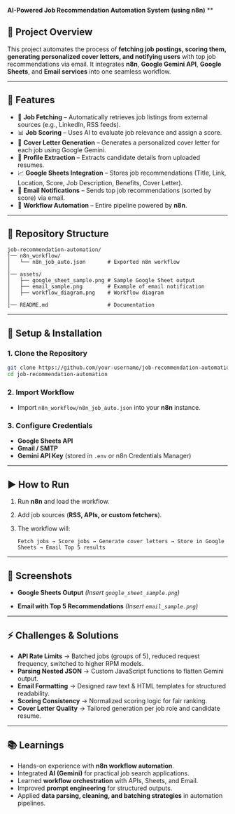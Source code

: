  **AI-Powered Job Recommendation Automation System (using n8n)** 
**
## **📖 Project Overview**

This project automates the process of **fetching job postings, scoring them, generating personalized cover letters, and notifying users** with top job recommendations via email.
It integrates **n8n**, **Google Gemini API**, **Google Sheets**, and **Email services** into one seamless workflow.

---

## **📌 Features**

* 🔎 **Job Fetching** – Automatically retrieves job listings from external sources (e.g., LinkedIn, RSS feeds).
* 📊 **Job Scoring** – Uses AI to evaluate job relevance and assign a score.
* 📝 **Cover Letter Generation** – Generates a personalized cover letter for each job using Google Gemini.
* 📑 **Profile Extraction** – Extracts candidate details from uploaded resumes.
* 📈 **Google Sheets Integration** – Stores job recommendations (Title, Link, Location, Score, Job Description, Benefits, Cover Letter).
* 📧 **Email Notifications** – Sends top job recommendations (sorted by score) via email.
* 🔄 **Workflow Automation** – Entire pipeline powered by **n8n**.

---

## **📂 Repository Structure**

```
job-recommendation-automation/
│── n8n_workflow/
│   └── n8n_job_auto.json       # Exported n8n workflow
│
│── assets/
│   ├── google_sheet_sample.png # Sample Google Sheet output
│   ├── email_sample.png        # Example of email notification
│   ├── workflow_diagram.png    # Workflow diagram
│
│── README.md                   # Documentation
```

---

## **🚀 Setup & Installation**

### **1. Clone the Repository**

```bash
git clone https://github.com/your-username/job-recommendation-automation.git
cd job-recommendation-automation
```

### **2. Import Workflow**

* Import `n8n_workflow/n8n_job_auto.json` into your **n8n** instance.

### **3. Configure Credentials**

* **Google Sheets API**
* **Gmail / SMTP**
* **Gemini API Key** (stored in `.env` or n8n Credentials Manager)

---

## **▶️ How to Run**

1. Run **n8n** and load the workflow.
2. Add job sources (**RSS, APIs, or custom fetchers**).
3. The workflow will:

   ```
   Fetch jobs → Score jobs → Generate cover letters → Store in Google Sheets → Email Top 5 results
   ```

---

## **📸 Screenshots**

* **Google Sheets Output**
  *(Insert `google_sheet_sample.png`)*

* **Email with Top 5 Recommendations**
  *(Insert `email_sample.png`)*

---

## **⚡ Challenges & Solutions**

* **API Rate Limits** → Batched jobs (groups of 5), reduced request frequency, switched to higher RPM models.
* **Parsing Nested JSON** → Custom JavaScript functions to flatten Gemini output.
* **Email Formatting** → Designed raw text & HTML templates for structured readability.
* **Scoring Consistency** → Normalized scoring logic for fair ranking.
* **Cover Letter Quality** → Tailored generation per job role and candidate resume.

---

## **📚 Learnings**

* Hands-on experience with **n8n workflow automation**.
* Integrated **AI (Gemini)** for practical job search applications.
* Learned **workflow orchestration** with APIs, Sheets, and Email.
* Improved **prompt engineering** for structured outputs.
* Applied **data parsing, cleaning, and batching strategies** in automation pipelines.

